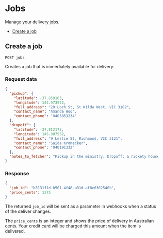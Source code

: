 # Jobs

Manage your delivery jobs.

* [Create a job](#create-job)

## Create a job

`POST jobs`

Creates a job that is immediately available for delivery.


### Request data

```JSON
{
  "pickup": {
    "latitude": -37.858103,
    "longitude": 144.973972,
    "full_address": "20 Loch St, St Kilda West, VIC 3182",
    "contact_name": "Amanda Woo",
    "contact_phone": "0403853234"
  },
  "dropoff": {
    "latitude": -37.812173,
    "longitude": 145.007532,
    "full_address": "9 Leslie St, Richmond, VIC 3121",
    "contact_name": "Saida Kronecker",
    "contact_phone": "040191332"
  },
  "notes_to_fetcher": "Pickup in the ministry. Dropoff: a rickety house with a pink garden gnome."
}
```

### Response

```JSON
{
  "job_id": "b3131f1d-b501-4f48-a31d-af8e6302540b",
  "price_cents": 1275
}
```

The returned `job_id` will be sent as a parameter in webhooks when a status of the deliver changes.

The `price_cents` is an integer and shows the price of delivery in Australian cents. Your credit card will be charged this amount when the item is delivered.
